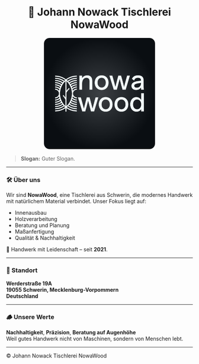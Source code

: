 <h1 align="center">🌲 Johann Nowack Tischlerei NowaWood</h1>

<p align="center">
  <img src="/profile/nowawood_brand-horizontal_icon.png" alt="NowaWood Logo" width="300"/>
</p>

> **Slogan:** Guter Slogan.

---

### 🛠️ Über uns

Wir sind **NowaWood**, eine Tischlerei aus Schwerin, die modernes Handwerk mit natürlichem Material verbindet. Unser Fokus liegt auf:

- Innenausbau
- Holzverarbeitung
- Beratung und Planung
- Maßanfertigung
- Qualität & Nachhaltigkeit

🔨 Handwerk mit Leidenschaft – seit **2021**.

---

### 📍 Standort

**Werderstraße 19A**  
**19055 Schwerin, Mecklenburg-Vorpommern**  
**Deutschland**

---

### 🪵 Unsere Werte

**Nachhaltigkeit**, **Präzision**, **Beratung auf Augenhöhe**  
Weil gutes Handwerk nicht von Maschinen, sondern von Menschen lebt.

---

© Johann Nowack Tischlerei NowaWood
